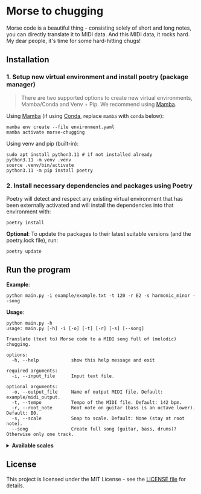 # Morse to chugging

Morse code is a beautiful thing - consisting solely of short and long notes, you can directly translate it to MIDI data.
And this MIDI data, it rocks hard.
My dear people, it's time for some hard-hitting chugs!

## Installation

### 1. Setup new virtual environment and install poetry (package manager)

> There are two supported options to create new virtual environments, Mamba/Conda and Venv + Pip.
> We recommend using [Mamba](https://mamba.readthedocs.io/en/latest/index.html).

Using [Mamba](https://mamba.readthedocs.io/en/latest/index.html) (if using [Conda](https://docs.conda.io/en/latest/), replace `mamba` with `conda` below):

```shell
mamba env create --file environment.yaml
mamba activate morse-chugging
```

Using venv and pip (built-in):

```shell
sudo apt install python3.11 # if not installed already
python3.11 -m venv .venv
source .venv/bin/activate
python3.11 -m pip install poetry
```

### 2. Install necessary dependencies and packages using Poetry

Poetry will detect and respect any existing virtual environment that has been externally activated and will install the dependencies into that environment with:

```shell
poetry install
```

**Optional**: To update the packages to their latest suitable versions (and the poetry.lock file), run:

```shell
poetry update
```

## Run the program

**Example**:

```shell
python main.py -i example/example.txt -t 120 -r E2 -s harmonic_minor --song
```

**Usage**:

```shell
python main.py -h
usage: main.py [-h] -i [-o] [-t] [-r] [-s] [--song]

Translate (text to) Morse code to a MIDI song full of (melodic) chugging.

options:
  -h, --help            show this help message and exit

required arguments:
  -i, --input_file      Input text file.

optional arguments:
  -o, --output_file     Name of output MIDI file. Default: example/midi_output.
  -t, --tempo           Tempo of the MIDI file. Default: 142 bpm.
  -r, --root_note       Root note on guitar (bass is an octave lower). Default: B0.
  -s, --scale           Snap to scale. Default: None (stay at root note).
  --song                Create full song (guitar, bass, drums)? Otherwise only one track.
```

<details>
    <summary><b>Available scales</b></summary>

| Scale Name         | Notes as intervals from root note          |
|--------------------|--------------------------------------------|
| major              | [0, 2, 4, 5, 7, 9, 11]                     |
| minor              | [0, 2, 3, 5, 7, 8, 10]                     |
| harmonic_minor     | [0, 2, 3, 5, 7, 8, 11]                     |
| dorian             | [0, 2, 3, 5, 7, 9, 10]                     |
| mixolydian         | [0, 2, 4, 5, 7, 9, 10]                     |
| phrygian           | [0, 1, 3, 5, 7, 8, 10]                     |
| lydian             | [0, 2, 4, 6, 7, 9, 11]                     |
| locrian            | [0, 1, 3, 5, 6, 8, 10]                     |
| pentatonic_major   | [0, 2, 4, 7, 9]                            |
| pentatonic_minor   | [0, 3, 5, 7, 10]                           |
| blues              | [0, 3, 5, 6, 7, 10]                        |
| whole_tone1        | [0, 1, 3, 5, 7, 9, 11]                     |
| whole_tone2        | [0, 2, 4, 6, 8, 10]                        |
| chromatic          | [0, 1, 2, 3, 4, 5, 6, 7, 8, 9, 10, 11]     |

</details>

## License

This project is licensed under the MIT License - see the [LICENSE file](./LICENSE) for details.
